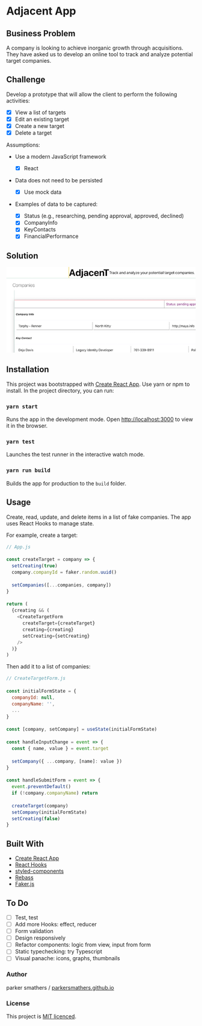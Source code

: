# Adjacent App

## Business Problem

A company is looking to achieve inorganic growth through acquisitions. They have asked us to develop an online tool to track and analyze potential target companies.

## Challenge

Develop a prototype that will allow the client to perform the following activities:

- [x] View a list of targets
- [x] Edit an existing target
- [x] Create a new target
- [x] Delete a target

Assumptions:

- Use a modern JavaScript framework
  - [x] React
- Data does not need to be persisted
  - [x] Use mock data
- Examples of data to be captured:

  - [x] Status (e.g., researching, pending approval, approved, declined)
  - [x] CompanyInfo
  - [x] KeyContacts
  - [x] FinancialPerformance

## Solution

![screenshot](./screenshot.jpg)

## Installation

This project was bootstrapped with [Create React App](https://github.com/facebook/create-react-app). Use yarn or npm to install. In the project directory, you can run:

### `yarn start`

Runs the app in the development mode.
Open [http://localhost:3000](http://localhost:3000) to view it in the browser.

### `yarn test`

Launches the test runner in the interactive watch mode.

### `yarn run build`

Builds the app for production to the `build` folder.

## Usage

Create, read, update, and delete items in a list of fake companies. The app uses React Hooks to manage state.

For example, create a target:

```javascript
// App.js

const createTarget = company => {
  setCreating(true)
  company.companyId = faker.random.uuid()

  setCompanies([...companies, company])
}

return (
  {creating && (
    <CreateTargetForm
      createTarget={createTarget}
      creating={creating}
      setCreating={setCreating}
    />
  )}
)
```

Then add it to a list of companies:

```javascript
// CreateTargetForm.js

const initialFormState = {
  companyId: null,
  companyName: '',
  ...
}

const [company, setCompany] = useState(initialFormState)

const handleInputChange = event => {
  const { name, value } = event.target

  setCompany({ ...company, [name]: value })
}

const handleSubmitForm = event => {
  event.preventDefault()
  if (!company.companyName) return

  createTarget(company)
  setCompany(initialFormState)
  setCreating(false)
}
```

## Built With

- [Create React App](https://facebook.github.io/create-react-app/)
- [React Hooks](https://reactjs.org/docs/hooks-intro.html)
- [styled-components](https://www.styled-components.com/)
- [Rebass](https://rebassjs.org/)
- [Faker.js](https://github.com/marak/Faker.js/)

## To Do

- [ ] Test, test
- [ ] Add more Hooks: effect, reducer
- [ ] Form validation
- [ ] Design responsively
- [ ] Refactor components: logic from view, input from form
- [ ] Static typechecking: try Typescript
- [ ] Visual panache: icons, graphs, thumbnails

### Author

parker smathers / [parkersmathers.github.io](https://parkersmathers.github.io/)

### License

This project is [MIT licenced](https://github.com/parkersmathers/adjacent-app/blob/master/LICENSE).
